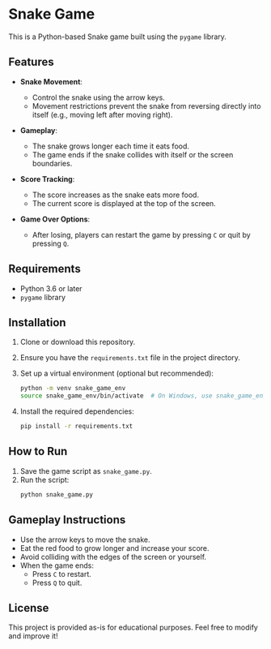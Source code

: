 # Snake Game

This is a Python-based Snake game built using the `pygame` library.

## Features

- **Snake Movement**:

  - Control the snake using the arrow keys.
  - Movement restrictions prevent the snake from reversing directly into itself (e.g., moving left after moving right).

- **Gameplay**:

  - The snake grows longer each time it eats food.
  - The game ends if the snake collides with itself or the screen boundaries.

- **Score Tracking**:

  - The score increases as the snake eats more food.
  - The current score is displayed at the top of the screen.

- **Game Over Options**:
  - After losing, players can restart the game by pressing `C` or quit by pressing `Q`.

## Requirements

- Python 3.6 or later
- `pygame` library

## Installation

1. Clone or download this repository.
2. Ensure you have the `requirements.txt` file in the project directory.

3. Set up a virtual environment (optional but recommended):
   ```bash
   python -m venv snake_game_env
   source snake_game_env/bin/activate  # On Windows, use snake_game_env\Scripts\activate
   ```
4. Install the required dependencies:
   ```bash
   pip install -r requirements.txt
   ```

## How to Run

1. Save the game script as `snake_game.py`.
2. Run the script:
   ```bash
   python snake_game.py
   ```

## Gameplay Instructions

- Use the arrow keys to move the snake.
- Eat the red food to grow longer and increase your score.
- Avoid colliding with the edges of the screen or yourself.
- When the game ends:
  - Press `C` to restart.
  - Press `Q` to quit.

## License

This project is provided as-is for educational purposes. Feel free to modify and improve it!
